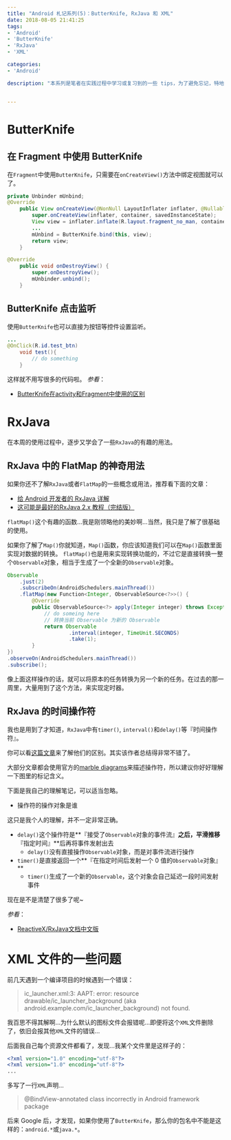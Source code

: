 ```yaml
---
title: "Android 札记系列(5)：ButterKnife, RxJava 和 XML"
date: 2018-08-05 21:41:25
tags:
- 'Android'
- 'ButterKnife'
- 'RxJava'
- 'XML'

categories:
- 'Android'

description: "本系列是笔者在实践过程中学习或复习到的一些 tips，为了避免忘记，特地记下来。本节记录的是 ButterKnife, RxJava 和 XML 文件的问题..."


---
```


# ButterKnife

## 在 Fragment 中使用 ButterKnife

在`Fragment`中使用`ButterKnife`，只需要在`onCreateView()`方法中绑定视图就可以了。

```java
private Unbinder mUnbind;
@Override
    public View onCreateView(@NonNull LayoutInflater inflater, @Nullable ViewGroup container, @Nullable Bundle savedInstanceState) {
        super.onCreateView(inflater, container, savedInstanceState);
        View view = inflater.inflate(R.layout.fragment_no_man, container, false);
        ...
        mUnbind = ButterKnife.bind(this, view);
        return view;
    }

@Override
    public void onDestroyView() {
        super.onDestroyView();
        mUnbinder.unbind();
    }
```

## ButterKnife 点击监听

使用`ButterKnife`也可以直接为按钮等控件设置监听。

```java
...
@OnClick(R.id.test_btn)
    void test(){
        // do something
    }
```

这样就不用写很多的代码啦。
*参看*：

- [ButterKnife在activity和Fragment中使用的区别](https://blog.csdn.net/qq_33210042/article/details/76019504)

# RxJava

在本周的使用过程中，逐步又学会了一些`RxJava`的有趣的用法。

## RxJava 中的 FlatMap 的神奇用法

如果你还不了解`RxJava`或者`FlatMap`的一些概念或用法，推荐看下面的文章：

- [给 Android 开发者的 RxJava 详解](https://gank.io/post/560e15be2dca930e00da1083)
- [这可能是最好的RxJava 2.x 教程（完结版）](https://www.jianshu.com/p/0cd258eecf60)

`flatMap()`这个有趣的函数...我是刚领略他的美妙啊...当然，我只是了解了很基础的使用。

如果你了解了`Map()`你就知道，`Map()`函数，你应该知道我们可以在`Map()`函数里面实现对数据的转换。
`flatMap()`也是用来实现转换功能的，不过它是直接转换一整个`Observable`对象，相当于生成了一个全新的`Observable`对象。

```java
Observable
    .just(2)
    .subscribeOn(AndroidSchedulers.mainThread())
    .flatMap(new Function<Integer, ObservableSource<?>>() {
        @Override
        public ObservableSource<?> apply(Integer integer) throws Exception {
            // do someing here
            // 转换当前 Observable 为新的 Observable
            return Observable
                    .interval(integer, TimeUnit.SECONDS)
                    .take(1);
        }
})
.observeOn(AndroidSchedulers.mainThread())
.subscribe();
```

像上面这样操作的话，就可以将原本的任务转换为另一个新的任务。在过去的那一周里，大量用到了这个方法，来实现定时器。

## RxJava 的时间操作符

我也是用到了才知道，`RxJava`中有`timer()`, `interval()`和`delay()`等『时间操作符』。

你可以看[这篇文章](https://www.jianshu.com/p/7e28c8216c7d)来了解他们的区别。其实该作者总结得非常不错了。

大部分文章都会使用官方的[marble diagrams](http://reactivex.io/documentation/observable.html)来描述操作符，所以建议你好好理解一下图里的标记含义。

下面是我自己的理解笔记，可以适当忽略。

- 操作符的操作对象是谁

这只是我个人的理解，并不一定非常正确。

- `delay()`这个操作符是**『接受了`Observable`对象的事件流』**之后，平滑推移**『指定时间』**后再将事件发射出去
  - `delay()`没有直接操作`Observable`对象，而是对事件流进行操作
- `timer()`是直接返回一个**『在指定时间后发射一个 0 值的`Observable`对象』**
  - `timer()`生成了一个新的`Observable`，这个对象会自己延迟一段时间发射事件

现在是不是清楚了很多了呢~

*参看*：

- [ReactiveX/RxJava文档中文版](https://mcxiaoke.gitbooks.io/rxdocs/content/)

# XML 文件的一些问题

前几天遇到一个编译项目的时候遇到一个错误：

> ic_launcher.xml:3: AAPT: error: resource drawable/ic_launcher_background (aka android.example.com/ic_launcher_background) not found.

我百思不得其解啊…为什么默认的图标文件会报错呢…即便将这个`XML`文件删除了，依旧会报其他`XML`文件的错误...

后面我自己每个资源文件都看了，发现…我某个文件里是这样子的：

```xml
<?xml version="1.0" encoding="utf-8"?>
<?xml version="1.0" encoding="utf-8"?>
...
```

多写了一行`XML`声明...

> @BindView-annotated class incorrectly in Android framework package

后来 Google 后，才发现，如果你使用了`ButterKnife`，那么你的包名中不能是这样的：`android.*`或`java.*`。
